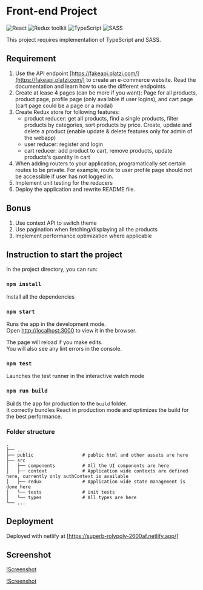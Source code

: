 # Front-end Project

![React](https://img.shields.io/badge/React-v.18-blue)
![Redux toolkit](https://img.shields.io/badge/RTK-v.1-purple)
![TypeScript](https://img.shields.io/badge/TypeScript-v.4-green)
![SASS](https://img.shields.io/badge/SASS-v.1-hotpink)

This project requires implementation of TypeScript and SASS.

## Requirement

1. Use the API endpoint [https://fakeapi.platzi.com/](https://fakeapi.platzi.com/) to create an e-commerce website. Read the documentation and learn how to use the different endpoints.
2. Create at lease 4 pages (can be more if you want): Page for all products, product page,
   profile page (only available if user logins), and cart page (cart page could be a page or a modal)
3. Create Redux store for following features:
    - product reducer: get all products, find a single products, filter products by
      categories, sort products by price. Create, update and delete a product (enable update & delete features only for admin of the webapp)
    - user reducer: register and login
    - cart reducer: add product to cart, remove products, update products's quantity in cart
4. When adding routers to your application, programatically set certain routes to be private. For example, route to user profile page should not be accessible if user has not logged in.
5. Implement unit testing for the reducers
6. Deploy the application and rewrite README file.

## Bonus

1. Use context API to switch theme
2. Use pagination when fetching/displaying all the products
3. Implement performance optimization where applicable

## Instruction to start the project

In the project directory, you can run:

### `npm install`

Install all the dependencies

### `npm start`

Runs the app in the development mode.\
Open [http://localhost:3000](http://localhost:3000) to view it in the browser.

The page will reload if you make edits.\
You will also see any lint errors in the console.

### `npm test`

Launches the test runner in the interactive watch mode

### `npm run build`

Builds the app for production to the `build` folder.\
It correctly bundles React in production mode and optimizes the build for the best performance.


### Folder structure

    .
    ├── ...
    ├── public                  # public html and other assets are here
    ├── src                    
    │   ├── components          # All the UI components are here
    │   ├── context             # Application wide contexts are defined here, currently only authContext is available
    │   ├── redux               # Application wide state management is done here
    │   └── tests               # Unit tests
    │   └── types               # All types are here
    └── ...
    
## Deployment

Deployed with netlify at [https://superb-rolypoly-2600af.netlify.app/]

## Screenshot

[!Screenshot](readme_images/folder_structure.png)

[!Screenshot](readme_images/main_page.png)


